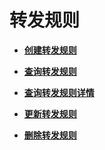 # 转发规则<a name="zh-cn_topic_0141008491"></a>

-   **[创建转发规则](创建转发规则-58.md)**  

-   **[查询转发规则](查询转发规则-59.md)**  

-   **[查询转发规则详情](查询转发规则详情-60.md)**  

-   **[更新转发规则](更新转发规则-61.md)**  

-   **[删除转发规则](删除转发规则-62.md)**  


